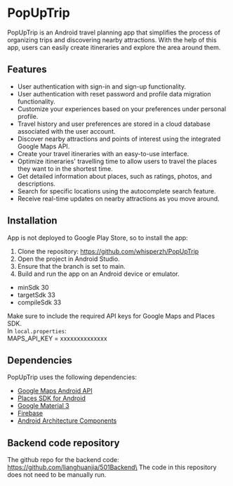 # PopUpTrip

PopUpTrip is an Android travel planning app that simplifies the process of organizing trips and discovering nearby attractions. 
With the help of this app, users can easily create itineraries and explore the area around them.

## Features
* User authentication with sign-in and sign-up functionality.
* User authentication with reset password and profile data migration functionality.
* Customize your experiences based on your preferences under personal profile.
* Travel history and user preferences are stored in a cloud database associated with the user account.
* Discover nearby attractions and points of interest using the integrated Google Maps API.
* Create your travel itineraries with an easy-to-use interface.
* Optimize itineraries' travelling time to allow users to travel the places they want to in the shortest time. 
* Get detailed information about places, such as ratings, photos, and descriptions.
* Search for specific locations using the autocomplete search feature.
* Receive real-time updates on nearby attractions as you move around.


## Installation
App is not deployed to Google Play Store, so to install the app:

1. Clone the repository: https://github.com/whisperzh/PopUpTrip
2. Open the project in Android Studio.
3. Ensure that the branch is set to main.
4. Build and run the app on an Android device or emulator.
- minSdk 30
- targetSdk 33
- compileSdk 33

Make sure to include the required API keys for Google Maps and Places SDK.\
In `local.properties`:\
MAPS_API_KEY = xxxxxxxxxxxxxx

## Dependencies

PopUpTrip uses the following dependencies:
* [Google Maps Android API](https://developers.google.com/maps/documentation/android-sdk/start)
* [Places SDK for Android](https://developers.google.com/maps/documentation/places/android-sdk/start)
* [Google Material 3](https://m3.material.io/)
* [Firebase](https://firebase.google.com/)
* [Android Architecture Components](https://developer.android.com/topic/libraries/architecture)

## Backend code repository
The github repo for the backend code: https://github.com/lianghuanjia/501Backend\
The code in this repository does not need to be manually run.

